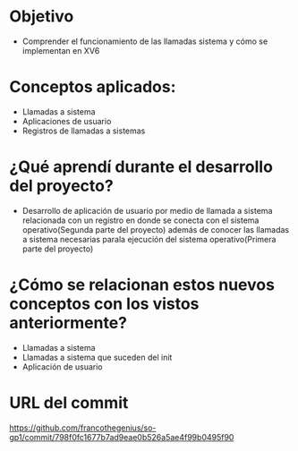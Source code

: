 # Objetivo
* Comprender el funcionamiento de las llamadas sistema y cómo se implementan en XV6

# Conceptos aplicados:
* Llamadas a sistema
* Aplicaciones de usuario
* Registros de llamadas a sistemas

# ¿Qué aprendí durante el desarrollo del proyecto?
* Desarrollo de aplicación de usuario por medio de llamada a sistema relacionada con un registro en donde se conecta 
con el sistema operativo(Segunda parte del proyecto) además de conocer las llamadas a sistema necesarias parala ejecución del sistema 
operativo(Primera parte del proyecto)

# ¿Cómo se relacionan estos nuevos conceptos con los vistos anteriormente?
* Llamadas a sistema
* Llamadas a sistema que suceden del init
* Aplicación de usuario

# URL del commit

https://github.com/francothegenius/so-gp1/commit/798f0fc1677b7ad9eae0b526a5ae4f99b0495f90
